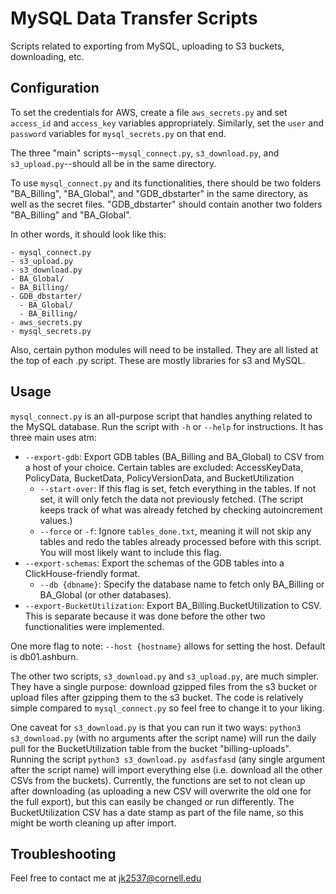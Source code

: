 # MySQL Data Transfer Scripts
Scripts related to exporting from MySQL, uploading to S3 buckets, downloading, etc.

## Configuration
To set the credentials for AWS, create a file `aws_secrets.py` and set `access_id` and `access_key` variables appropriately.
Similarly, set the `user` and `password` variables for `mysql_secrets.py` on that end.

The three "main" scripts--`mysql_connect.py`, `s3_download.py`, and `s3_upload.py`--should all be in the same directory.

To use `mysql_connect.py` and its functionalities, there should be two folders "BA_Billing", "BA_Global", and "GDB_dbstarter" in the same directory, as well as the secret files.
"GDB_dbstarter" should contain another two folders "BA_Billing" and "BA_Global". 

In other words, it should look like this:
```
- mysql_connect.py
- s3_upload.py
- s3_download.py
- BA_Global/
- BA_Billing/
- GDB_dbstarter/
  - BA_Global/
  - BA_Billing/
- aws_secrets.py
- mysql_secrets.py
```

Also, certain python modules will need to be installed. They are all listed at the top of each .py script. These are mostly libraries for s3 and MySQL.

## Usage
`mysql_connect.py` is an all-purpose script that handles anything related to the MySQL database. Run the script with `-h` or `--help` for instructions. 
It has three main uses atm:
- `--export-gdb`: Export GDB tables (BA_Billing and BA_Global) to CSV from a host of your choice. Certain tables are excluded: AccessKeyData, PolicyData, BucketData, PolicyVersionData, and BucketUtilization
  - `--start-over`: If this flag is set, fetch everything in the tables. If not set, it will only fetch the data not previously fetched. (The script keeps track of what was already fetched by checking autoincrement values.)
  - `--force` or `-f`: Ignore `tables_done.txt`, meaning it will not skip any tables and redo the tables already processed before with this script. You will most likely want to include this flag.
- `--export-schemas`: Export the schemas of the GDB tables into a ClickHouse-friendly format.
  - `--db {dbname}`: Specify the database name to fetch only BA_Billing or BA_Global (or other databases).
- `--export-BucketUtilization`: Export BA_Billing.BucketUtilization to CSV. This is separate because it was done before the other two functionalities were implemented. 

One more flag to note: `--host {hostname}` allows for setting the host. Default is db01.ashburn.

The other two scripts, `s3_download.py` and `s3_upload.py`, are much simpler. They have a single purpose: download gzipped files from the s3 bucket or upload files after gzipping them to the s3 bucket. The code is relatively simple compared to `mysql_connect.py` so feel free to change it to your liking.

One caveat for `s3_download.py` is that you can run it two ways: `python3 s3_download.py` (with no arguments after the script name) will run the daily pull for the BucketUtilization table from the bucket "billing-uploads". Running the script `python3 s3_download.py asdfasfasd` (any single argument after the script name) will import everything else (i.e. download all the other CSVs from the buckets). Currently, the functions are set to not clean up after downloading (as uploading a new CSV will overwrite the old one for the full export), but this can easily be changed or run differently. The BucketUtilization CSV has a date stamp as part of the file name, so this might be worth cleaning up after import.

## Troubleshooting
Feel free to contact me at jk2537@cornell.edu
